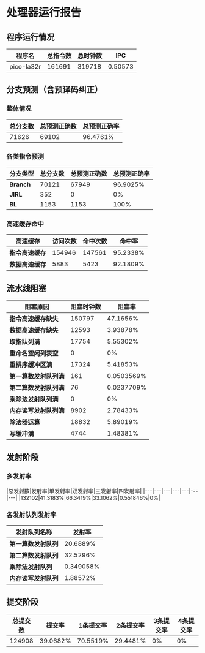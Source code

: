# 处理器运行报告
## 程序运行情况
|程序名|总指令数|总时钟数|IPC|
|---|---|---|---|
|pico-la32r|161691|319718|0.50573|

## 分支预测（含预译码纠正）
### 整体情况
|总分支数|总预测正确数|总预测正确率|
|---|---|---|
|71626|69102|96.4761%|

### 各类指令预测
|分支类型|总分支数|总预测正确数|总预测正确率|
|---|---|---|---|
|**Branch**| 70121 | 67949 | 96.9025%|
|**JIRL**| 352 | 0 | 0%|
|**BL**| 1153 | 1153 | 100%|

### 高速缓存命中
|高速缓存|访问次数|命中次数|命中率|
|---|---|---|---|
|**指令高速缓存**| 154946 | 147561 | 95.2338%|
|**数据高速缓存**| 5883 | 5423 | 92.1809%|
## 流水线阻塞
|阻塞原因|阻塞时钟数|阻塞率|
|---|---|---|
|**指令高速缓存缺失**| 150797 | 47.1656%|
|**数据高速缓存缺失**| 12593 | 3.93878%|
|**取指队列满**| 17754 | 5.55302%|
|**重命名空闲列表空**|0 | 0%|
|**重排序缓冲区满**|17324 | 5.41853%|
|**第一算数发射队列满**|161 | 0.0503569%|
|**第二算数发射队列满**|76 | 0.0237709%|
|**乘除法发射队列满**|0 | 0%|
|**内存读写发射队列满**|8902 | 2.78433%|
|**除法器运算**|18832 | 5.89019%|
|**写缓冲满**|4744 | 1.48381%|

## 发射阶段
### 多发射率
|总发射数|发射率|单发射率|双发射率|三发射率|四发射率|
|---|---|---|---|---|---|---|
|132102|41.3183%|66.3419%|33.1062%|0.551846%|0%|

### 各发射队列发射率
|发射队列名称|发射率|
|---|---|
|**第一算数发射队列**|20.6889%|
|**第二算数发射队列**|32.5296%|
|**乘除法发射队列**|0.349058%|
|**内存读写发射队列**|1.88572%|

## 提交阶段
|总提交数|提交率|1条提交率|2条提交率|3条提交率|4条提交率|
|---|---|---|---|---|---|
|124908|39.0682%|70.5519%|29.4481%|0%|0%|
